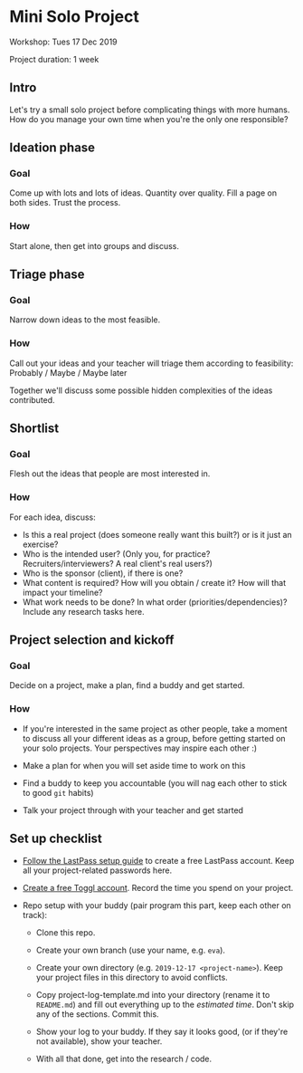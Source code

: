 # Mini Solo Project

Workshop: Tues 17 Dec 2019

Project duration: 1 week

## Intro

Let's try a small solo project before complicating things with more humans. How do you manage your own time when you're the only one responsible?

## Ideation phase

### Goal

Come up with lots and lots of ideas. Quantity over quality. Fill a page on both sides. Trust the process.

### How

Start alone, then get into groups and discuss.


## Triage phase

### Goal

Narrow down ideas to the most feasible.

### How

Call out your ideas and your teacher will triage them according to feasibility:
Probably / Maybe / Maybe later

Together we'll discuss some possible hidden complexities of the ideas contributed.


## Shortlist

### Goal

Flesh out the ideas that people are most interested in.

### How

For each idea, discuss:

- Is this a real project (does someone really want this built?) or is it just an exercise?
- Who is the intended user? (Only you, for practice? Recruiters/interviewers? A real client's real users?)
- Who is the sponsor (client), if there is one?
- What content is required? How will you obtain / create it? How will that impact your timeline?
- What work needs to be done? In what order (priorities/dependencies)? Include any research tasks here.

## Project selection and kickoff

### Goal

Decide on a project, make a plan, find a buddy and get started.

### How

- If you're interested in the same project as other people, take a moment to discuss all your different ideas as a group, before getting started on your solo projects. Your perspectives may inspire each other :)

- Make a plan for when you will set aside time to work on this
- Find a buddy to keep you accountable (you will nag each other to stick to good `git` habits)
- Talk your project through with your teacher and get started


## Set up checklist

- [Follow the LastPass setup guide](LastPass-setup-guide.md) to create a free LastPass account. Keep all your project-related passwords here.
- [Create a free Toggl account](https://toggl.com/). Record the time you spend on your project.

- Repo setup with your buddy (pair program this part, keep each other on track):

    - Clone this repo.
    - Create your own branch (use your name, e.g. `eva`).
    - Create your own directory (e.g. `2019-12-17 <project-name>`). Keep your project files in this directory to avoid conflicts.
    - Copy project-log-template.md into your directory (rename it to `README.md`) and fill out everything up to the _estimated time_. Don't skip any of the sections. Commit this.
    - Show your log to your buddy. If they say it looks good, (or if they're not available), show your teacher.

    - With all that done, get into the research / code.
